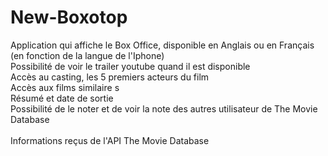 # New-Boxotop
Application qui affiche le Box Office, disponible en Anglais ou en Français (en fonction de la langue de l'Iphone) \
Possibilité de voir le trailer youtube quand il est disponible \
Accès au casting, les 5 premiers acteurs du film \
Accès aux films similaire s\
Résumé et date de sortie \
Possibilité de le noter et de voir la note des autres utilisateur de The Movie Database \
 \
Informations reçus de l'API The Movie Database
